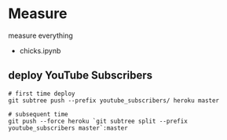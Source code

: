 # Measure

measure everything

* chicks.ipynb

## deploy YouTube Subscribers

```
# first time deploy
git subtree push --prefix youtube_subscribers/ heroku master

# subsequent time
git push --force heroku `git subtree split --prefix youtube_subscribers master`:master
```

